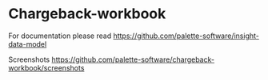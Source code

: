 # Chargeback-workbook

For documentation please read https://github.com/palette-software/insight-data-model

Screenshots https://github.com/palette-software/chargeback-workbook/screenshots
